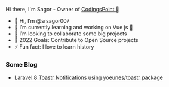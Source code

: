 Hi there, I'm Sagor - Owner of <a href="https://codingspoint.com/"> CodingsPoint </a> 👋


<ul>
<li>🔭 Hi, I’m @srsagor007</li>
<li>🌱 I’m currently learning and working on Vue js 🤣</li>
<li>👯 I’m looking to collaborate some big projects</li>
<li>🥅 2022 Goals: Contribute to Open Source projects</li>
<li>⚡ Fun fact: I love to learn history</li>
</ul>

<h3>Some Blog</h3>
<ul>
<li > <a href="https://codingspoint.com/laravel-8-toastr-notifications-using-yoeunes-toastr-package/"> Laravel 8 Toastr Notifications using yoeunes/toastr package </a> </li>
</ul>
